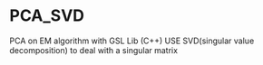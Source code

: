PCA_SVD
=======

PCA on EM algorithm with GSL Lib (C++)
USE SVD(singular value decomposition) to deal with a singular matrix
